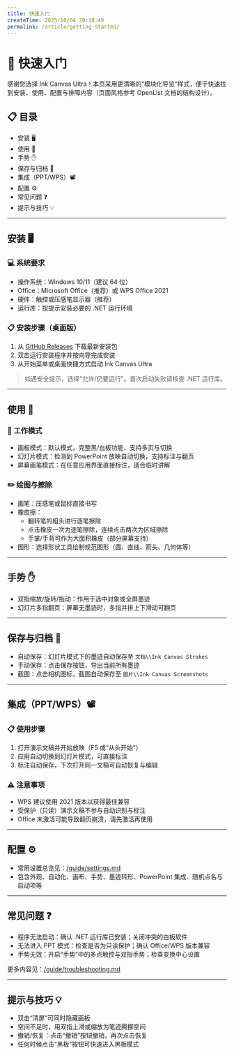 ```yaml
---
title: 快速入门
createTime: 2025/10/04 20:18:49
permalink: /article/getting-started/
---
```

# 🚀 快速入门

感谢您选择 Ink Canvas Ultra！本页采用更清晰的“模块化导览”样式，便于快速找到安装、使用、配置与排障内容（页面风格参考 OpenList 文档的结构设计）。

## 📋 目录

- 安装 🖥️
- 使用 🎯
- 手势 ✋
- 保存与归档 💾
- 集成（PPT/WPS）📽️
- 配置 ⚙️
- 常见问题 ❓
- 提示与技巧 💡

---

## 安装 🖥️

### 💻 系统要求

- 操作系统：Windows 10/11（建议 64 位）
- Office：Microsoft Office（推荐）或 WPS Office 2021
- 硬件：触控或压感笔显示器（推荐）
- 运行库：按提示安装必要的 .NET 运行环境

### 📋 安装步骤（桌面版）

1. 从 [GitHub Releases](https://github.com/muqiu-pika/Ink-Canvas-Ultra/releases/latest) 下载最新安装包
2. 双击运行安装程序并按向导完成安装
3. 从开始菜单或桌面快捷方式启动 Ink Canvas Ultra

> 如遇安全提示，选择“允许/仍要运行”。首次启动失败请核查 .NET 运行库。

---

## 使用 🎯

### 🔄 工作模式

- 画板模式：默认模式，完整黑/白板功能，支持多页与切换
- 幻灯片模式：检测到 PowerPoint 放映自动切换，支持标注与翻页
- 屏幕画笔模式：在任意应用界面直接标注，适合临时讲解

### ✏️ 绘图与擦除

- 画笔：压感笔或鼠标直接书写
- 橡皮擦：
  - 翻转笔的粗头进行逐笔擦除
  - 点击橡皮一次为逐笔擦除，连续点击两次为区域擦除
  - 手掌/手背可作为大面积橡皮（部分屏幕支持）
- 图形：选择形状工具绘制规范图形（圆、直线、箭头、几何体等）

---

## 手势 ✋

- 双指缩放/旋转/拖动：作用于选中对象或全屏墨迹
- 幻灯片多指翻页：屏幕无墨迹时，多指并排上下滑动可翻页

---

## 保存与归档 💾

- 自动保存：幻灯片模式下的墨迹自动保存至 `文档\\Ink Canvas Strokes`
- 手动保存：点击保存按钮，导出当前所有墨迹
- 截图：点击相机图标，截图自动保存至 `图片\\Ink Canvas Screenshots`

---

## 集成（PPT/WPS）📽️

### 📋 使用步骤

1. 打开演示文稿并开始放映（F5 或“从头开始”）
2. 应用自动切换到幻灯片模式，可直接标注
3. 标注自动保存，下次打开同一文稿可自动恢复与编辑

### ⚠️ 注意事项

- WPS 建议使用 2021 版本以获得最佳兼容
- 受保护（只读）演示文稿不参与自动识别与标注
- Office 未激活可能导致翻页崩溃，请先激活再使用

---

## 配置 ⚙️

- 常用设置总览见：[/guide/settings.md](/guide/settings.md)
- 包含外观、自动化、画布、手势、墨迹转形、PowerPoint 集成、随机点名与启动项等

---

## 常见问题 ❓

- 程序无法启动：确认 .NET 运行库已安装；关闭冲突的白板软件
- 无法进入 PPT 模式：检查是否为只读保护；确认 Office/WPS 版本兼容
- 手势无效：开启“手势”中的多点触控与双指手势；检查变换中心设置

更多内容见：[/guide/troubleshooting.md](/guide/troubleshooting.md)

---

## 提示与技巧 💡

- 双击“清屏”可同时隐藏画板
- 空间不足时，用双指上滑或缩放为笔迹腾挪空间
- 撤销/恢复：点击“撤销”按钮撤销，再次点击恢复
- 任何时候点击“黑板”按钮可快速进入黑板模式
